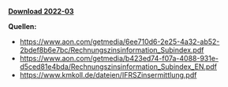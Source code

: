 [**Download 2022-03**](https://downgit.github.io/#/home?url=https://github.com/GeorgGoldbach/Zinsarchiv/tree/master/2022-03)

**Quellen:**
* https://www.aon.com/getmedia/6ee710d6-2e25-4a32-ab52-2bdef8b6e7bc/Rechnungszinsinformation_Subindex.pdf
* https://www.aon.com/getmedia/b423ed74-f07a-4088-931e-d5ced81e4bda/Rechnungszinsinformation_Subindex_EN.pdf
* https://www.kmkoll.de/dateien/IFRSZinsermittlung.pdf
